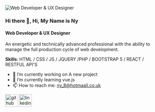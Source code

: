 

![Web Developer & UX Designer](https://arturssmirnovs.github.io/github-profile-readme-generator/images/banner.png)

### Hi there 👋, Hi, My Name is Ny
#### Web Developer & UX Designer
An energetic and technically advanced professional with the ability to manage the full production cycle of web development.

**Skills**:  HTML / CSS / JS /  JQUERY /PHP / BOOTSTRAP 5 / REACT / RESTFUL API'S

- 🔭 I’m currently working on A new project 
- 🌱 I’m currently learning vue.js 
- 📫 How to reach me: ny_8@hotmaail.co.uk 


[<img src='https://cdn.jsdelivr.net/npm/simple-icons@3.0.1/icons/github.svg' alt='github' height='40'>](https://github.com/ny2669)  [<img src='https://cdn.jsdelivr.net/npm/simple-icons@3.0.1/icons/linkedin.svg' alt='linkedin' height='40'>](https://www.linkedin.com/in/ny/)  



